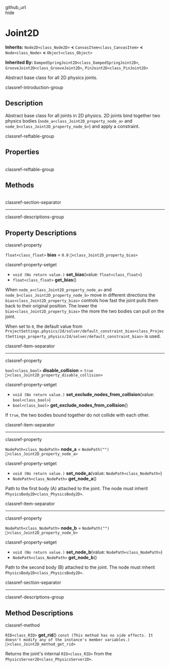 github\_url  
hide

# Joint2D

**Inherits:** `Node2D<class_Node2D>` **&lt;**
`CanvasItem<class_CanvasItem>` **&lt;** `Node<class_Node>` **&lt;**
`Object<class_Object>`

**Inherited By:** `DampedSpringJoint2D<class_DampedSpringJoint2D>`,
`GrooveJoint2D<class_GrooveJoint2D>`, `PinJoint2D<class_PinJoint2D>`

Abstract base class for all 2D physics joints.

classref-introduction-group

## Description

Abstract base class for all joints in 2D physics. 2D joints bind
together two physics bodies (`node_a<class_Joint2D_property_node_a>` and
`node_b<class_Joint2D_property_node_b>`) and apply a constraint.

classref-reftable-group

## Properties

<table>
<tbody>
<tr>
</tr>
<tr>
</tr>
<tr>
</tr>
<tr>
</tr>
</tbody>
</table>

classref-reftable-group

## Methods

<table>
<tbody>
<tr>
</tr>
</tbody>
</table>

classref-section-separator

------------------------------------------------------------------------

classref-descriptions-group

## Property Descriptions

classref-property

`float<class_float>` **bias** = `0.0` `🔗<class_Joint2D_property_bias>`

classref-property-setget

-   `void (No return value.)` **set\_bias**(value: `float<class_float>`)
-   `float<class_float>` **get\_bias**()

When `node_a<class_Joint2D_property_node_a>` and
`node_b<class_Joint2D_property_node_b>` move in different directions the
`bias<class_Joint2D_property_bias>` controls how fast the joint pulls
them back to their original position. The lower the
`bias<class_Joint2D_property_bias>` the more the two bodies can pull on
the joint.

When set to `0`, the default value from
`ProjectSettings.physics/2d/solver/default_constraint_bias<class_ProjectSettings_property_physics/2d/solver/default_constraint_bias>`
is used.

classref-item-separator

------------------------------------------------------------------------

classref-property

`bool<class_bool>` **disable\_collision** = `true`
`🔗<class_Joint2D_property_disable_collision>`

classref-property-setget

-   `void (No return value.)`
    **set\_exclude\_nodes\_from\_collision**(value: `bool<class_bool>`)
-   `bool<class_bool>` **get\_exclude\_nodes\_from\_collision**()

If `true`, the two bodies bound together do not collide with each other.

classref-item-separator

------------------------------------------------------------------------

classref-property

`NodePath<class_NodePath>` **node\_a** = `NodePath("")`
`🔗<class_Joint2D_property_node_a>`

classref-property-setget

-   `void (No return value.)` **set\_node\_a**(value:
    `NodePath<class_NodePath>`)
-   `NodePath<class_NodePath>` **get\_node\_a**()

Path to the first body (A) attached to the joint. The node must inherit
`PhysicsBody2D<class_PhysicsBody2D>`.

classref-item-separator

------------------------------------------------------------------------

classref-property

`NodePath<class_NodePath>` **node\_b** = `NodePath("")`
`🔗<class_Joint2D_property_node_b>`

classref-property-setget

-   `void (No return value.)` **set\_node\_b**(value:
    `NodePath<class_NodePath>`)
-   `NodePath<class_NodePath>` **get\_node\_b**()

Path to the second body (B) attached to the joint. The node must inherit
`PhysicsBody2D<class_PhysicsBody2D>`.

classref-section-separator

------------------------------------------------------------------------

classref-descriptions-group

## Method Descriptions

classref-method

`RID<class_RID>` **get\_rid**()
`const (This method has no side effects. It doesn't modify any of the instance's member variables.)`
`🔗<class_Joint2D_method_get_rid>`

Returns the joint's internal `RID<class_RID>` from the
`PhysicsServer2D<class_PhysicsServer2D>`.
